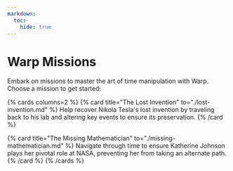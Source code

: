 ```yaml
---
markdown:
  toc:
    hide: true
---
```


# Warp Missions

Embark on missions to master the art of time manipulation with Warp. Choose a mission to get started:

{% cards columns=2 %}
{% card title="The Lost Invention" to="./lost-invention.md" %}
Help recover Nikola Tesla's lost invention by traveling back to his lab and altering key events to ensure its preservation.
{% /card %}

{% card title="The Missing Mathematician" to="./missing-mathematician.md" %}
Navigate through time to ensure Katherine Johnson plays her pivotal role at NASA, preventing her from taking an alternate path.
{% /card %}
{% /cards %}
